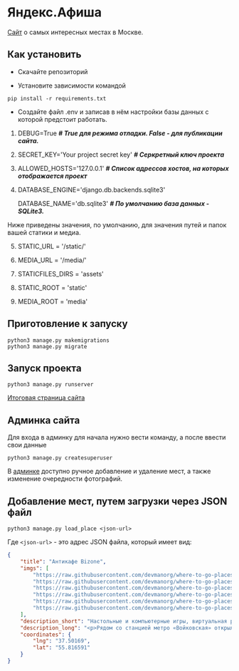 # Яндекс.Афиша

[Сайт](http://rikoz.pythonanywhere.com) о самых интересных местах в Москве. 


## Как установить

* Скачайте репозиторий

* Установите зависимости командой

```
pip install -r requirements.txt
```

* Cоздайте файл .env и записав в нём настройки базы данных с которой предстоит работать.

1. DEBUG=True    ***# True для режима отладки. False - для публикации сайта.***

2. SECRET_KEY='Your project secret key'     ***# Серкретный ключ проекта***

3. ALLOWED_HOSTS='127.0.0.1'        ***# Список адрессов хостов, на которых отображается проект***

4. DATABASE_ENGINE='django.db.backends.sqlite3'

   DATABASE_NAME='db.sqlite3'           ***# По умолчанию база данных - SQLite3.***

Ниже приведены значения, по умолчанию, для значения путей и папок вашей статики и медиа.

5. STATIC_URL = '/static/'          

6. MEDIA_URL = '/media/'            

7. STATICFILES_DIRS = 'assets'      

8. STATIC_ROOT = 'static'

9. MEDIA_ROOT =  'media'

## Приготовление к запуску

```
python3 manage.py makemigrations
python3 manage.py migrate
```

## Запуск проекта

```
python3 manage.py runserver
```

[Итоговая страница сайта](http://rikoz.pythonanywhere.com)

## Админка сайта

Для входа в админку для начала нужно вести команду, а после ввести свои данные
```
python3 manage.py createsuperuser
```

В [админке](http://127.0.0.1:8000/admin) доступно ручное добавление и удаление мест, а также изменение очередности фотографий.

## Добавление мест, путем загрузки через JSON файл
```
python3 manage.py load_place <json-url>
```
Где `<json-url>` - это адрес JSON файла, который имеет вид:
```json
{
    "title": "Антикафе Bizone",
    "imgs": [
        "https://raw.githubusercontent.com/devmanorg/where-to-go-places/master/media/1f09226ae0edf23d20708b4fcc498ffd.jpg",
        "https://raw.githubusercontent.com/devmanorg/where-to-go-places/master/media/6e1c15fd7723e04e73985486c441e061.jpg",
        "https://raw.githubusercontent.com/devmanorg/where-to-go-places/master/media/be067a44fb19342c562e9ffd815c4215.jpg",
        "https://raw.githubusercontent.com/devmanorg/where-to-go-places/master/media/f6148bf3acf5328347f2762a1a674620.jpg",
        "https://raw.githubusercontent.com/devmanorg/where-to-go-places/master/media/b896253e3b4f092cff47a02885450b5c.jpg",
        "https://raw.githubusercontent.com/devmanorg/where-to-go-places/master/media/605da4a5bc8fd9a748526bef3b02120f.jpg"
    ],
    "description_short": "Настольные и компьютерные игры, виртуальная реальность и насыщенная программа мероприятий — новое антикафе Bizone предлагает два уровня удовольствий для вашего уединённого отдыха или радостных встреч с родными, друзьями, коллегами.",
    "description_long": "<p>Рядом со станцией метро «Войковская» открылось антикафе Bizone, в котором создание качественного отдыха стало делом жизни для всей команды. Создатели разделили пространство на две зоны, одна из которых доступна для всех посетителей, вторая — только для совершеннолетних гостей.</p><p>В Bizone вы платите исключительно за время посещения. В стоимость уже включены напитки, сладкие угощения, библиотека комиксов, большая коллекция популярных настольных и видеоигр. Также вы можете арендовать ВИП-зал для большой компании и погрузиться в мир виртуальной реальности с помощью специальных очков от топового производителя.</p><p>В течение недели организаторы проводят разнообразные встречи для меломанов и киноманов. Также можно присоединиться к английскому разговорному клубу или посетить образовательные лекции и мастер-классы. Летом организаторы запускают марафон настольных игр. Каждый день единомышленники собираются, чтобы порубиться в «Мафию», «Имаджинариум», Codenames, «Манчкин», Ticket to ride, «БЭНГ!» или «Колонизаторов». Точное расписание игр ищите в группе антикафе <a class=\"external-link\" href=\"https://vk.com/anticafebizone\" target=\"_blank\">«ВКонтакте»</a>.</p><p>Узнать больше об антикафе Bizone и забронировать стол вы можете <a class=\"external-link\" href=\"http://vbizone.ru/\" target=\"_blank\">на сайте</a> и <a class=\"external-link\" href=\"https://www.instagram.com/anticafe.bi.zone/\" target=\"_blank\">в Instagram</a>.</p>",
    "coordinates": {
        "lng": "37.50169",
        "lat": "55.816591"
    }
}
```

